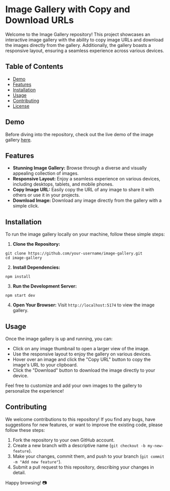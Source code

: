 # Image Gallery with Copy and Download URLs

Welcome to the Image Gallery repository! This project showcases an interactive image gallery with the ability to copy image URLs and download the images directly from the gallery. Additionally, the gallery boasts a responsive layout, ensuring a seamless experience across various devices.

## Table of Contents
- [Demo](#demo)
- [Features](#features)
- [Installation](#installation)
- [Usage](#usage)
- [Contributing](#contributing)
- [License](#license)

## Demo

Before diving into the repository, check out the live demo of the image gallery [here](https://your-demo-url.com).

## Features

- **Stunning Image Gallery:** Browse through a diverse and visually appealing collection of images.
- **Responsive Layout:** Enjoy a seamless experience on various devices, including desktops, tablets, and mobile phones.
- **Copy Image URL:** Easily copy the URL of any image to share it with others or use it in your projects.
- **Download Image:** Download any image directly from the gallery with a simple click.

## Installation

To run the image gallery locally on your machine, follow these simple steps:

1. **Clone the Repository:**


~~~
git clone https://github.com/your-username/image-gallery.git
cd image-gallery
~~~
2. **Install Dependencies:**
~~~
npm install
~~~

3. **Run the Development Server:**
~~~
npm start dev
~~~


4. **Open Your Browser:**
Visit `http://localhost:5174` to view the image gallery.

## Usage

Once the image gallery is up and running, you can:

- Click on any image thumbnail to open a larger view of the image.
- Use the responsive layout to enjoy the gallery on various devices.
- Hover over an image and click the "Copy URL" button to copy the image's URL to your clipboard.
- Click the "Download" button to download the image directly to your device.

Feel free to customize and add your own images to the gallery to personalize the experience!

## Contributing

We welcome contributions to this repository! If you find any bugs, have suggestions for new features, or want to improve the existing code, please follow these steps:

1. Fork the repository to your own GitHub account.
2. Create a new branch with a descriptive name (`git checkout -b my-new-feature`).
3. Make your changes, commit them, and push to your branch (`git commit -m "Add new feature"`).
4. Submit a pull request to this repository, describing your changes in detail.

Happy browsing! 📷
